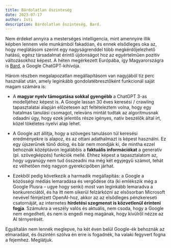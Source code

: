 ```yaml
---
title: Bárdolatlan őszinteség
date: 2023-07-17
author: Isti
description: Bárdolatlan őszinteség, Bard.
---
```


Nem érdekel annyira a mesterséges intelligencia, mint amennyire illik képben lennem vele munkámból fakadóan, és ennek elsődleges oka az, hogy meglátásom szerint egy nagyságrenddel több megkérdőjelezhető hatású, egész társadalmat érintő újdonságot hoz az egyértelműen pozitiv változásokhoz képest. A héten megérkezett Európába, így Magyarországra is [Bard](https://bard.google.com), a Google ChatGPT-kihívója.

Három részben megalapozatlan megállapításom van nagyjából tíz perc használat után, amely leginkább gondolatébresztőként funkcionál saját magam számára is:

- A **magyar nyelv támogatása sokkal gyengébb** a ChatGPT 3-as modelljéhez képest is. A Google lassan 30 éves keresési / crawling tapasztalatai alapján előzetesen azt feltételeztem volna, hogy egy hatalmas tanulási csomagot, releváns mintát tudtak az algoritmusnak odaadni úgy, hogy ezek jelentős része igényes, natív beszélők által írt, közel tökéletes nyelvi alap lehet.

- A Google azt állítja, hogy a szöveges tanuláson túl keresési eredményekre is alapoz, és az ottani adathalmazt is képest használni. Ez egy újszerűnek tűnő dolog, és bár nem mondják ki, de mintha ezzel behoznák középtávon legalábbis a **faktuális információkat** a generatív (pl. szövegképzés) funkciók mellé. Ehhez képest a tapasztalatom az, hogy ugyanúgy nem tud összeadni ma még két egyjegyű számot, tehát ez vélhetően még nagyon gyerekcipőben járhat.

- Ezekből pedig következik a harmadik megállapítás: a Google a közösségi médiás lemaradása és vergődése óta (ki emlékszik még a Google Plusra – ugye hogy senki) most van leginkább lemaradva a konkurenciától, és ha itt nem sikerül felzárkózni az elsősorban Microsoft nevével fémjelzett OpenAI-hoz, akkor az az elsődleges pénzkereseti csatornáját, az internetes **hirdetési szegmenst is közvetlenül érinteni fogja**. Számukra a veszély valós és aktuális, nem csoda, hogy a Google nem engedheti, és nem is engedi meg magának, hogy kívülről nézze az AI térnyerését.

Egyáltalán nem lennék meglepve, ha két éven belül Google-ék behoznák az elmaradást, és őszintén szólva én erre is fogadnék, ha valaki fegyvert fogna a fejemhez. Meglátjuk.
